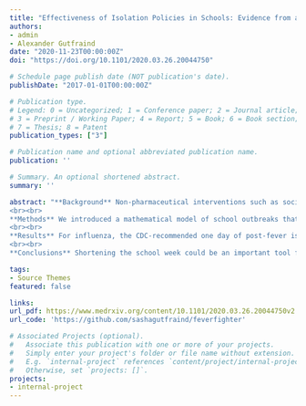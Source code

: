 ```yaml
---
title: "Effectiveness of Isolation Policies in Schools: Evidence from a Mathematical Model of Influenza and COVID-19"
authors:
- admin
- Alexander Gutfraind
date: "2020-11-23T00:00:00Z"
doi: "https://doi.org/10.1101/2020.03.26.20044750"

# Schedule page publish date (NOT publication's date).
publishDate: "2017-01-01T00:00:00Z"

# Publication type.
# Legend: 0 = Uncategorized; 1 = Conference paper; 2 = Journal article;
# 3 = Preprint / Working Paper; 4 = Report; 5 = Book; 6 = Book section;
# 7 = Thesis; 8 = Patent
publication_types: ["3"]

# Publication name and optional abbreviated publication name.
publication: ''

# Summary. An optional shortened abstract.
summary: ''

abstract: "**Background** Non-pharmaceutical interventions such as social distancing, school closures and travel restrictions are often implemented to control outbreaks of infectious diseases. For influenza in schools, the Center of Disease Control (CDC) recommends that febrile students remain isolated at home until they have been fever-free for at least one day and a related policy is recommended for SARS-CoV2 (COVID-19). Other authors proposed using a school week of four or fewer days of in-person instruction for all students to reduce transmission. However, there is limited evidence supporting the effectiveness of these interventions.
<br><br>
**Methods** We introduced a mathematical model of school outbreaks that considers both intervention methods. Our model accounts for the school structure and schedule, as well as the time-progression of fever symptoms and viral shedding. The model was validated on outbreaks of seasonal and pandemic influenza and COVID-19 in schools. It was then used to estimate the outbreak curves and the proportion of the population infected (attack rate) under the proposed interventions.
<br><br>
**Results** For influenza, the CDC-recommended one day of post-fever isolation can reduce the attack rate by a median (interquartile range) of 29 (13 - 59)%. With two days of post-fever isolation the attack rate could be reduced by 70 (55 - 85)%. Alternatively, shortening the school week to four and three days reduces the attack rate by 73 (64 - 88)% and 93 (91 - 97)%, respectively. For COVID-19, application of post-fever isolation policy was found to be less effective and reduced the attack rate by 10 (5 - 17)% for a two-day isolation policy and by 14 (5 - 26)% for 14 days. A four-day school week would reduce the median attack rate in a COVID-19 outbreak by 57 (52 - 64)%, while a three-day school week would reduce it by 81 (79 - 83)%. In both infections, shortening the school week significantly reduced the duration of outbreaks.
<br><br>
**Conclusions** Shortening the school week could be an important tool for controlling influenza and COVID-19 in schools and similar settings. Additionally, the CDC-recommended post-fever isolation policy for influenza could be enhanced by requiring two days of isolation instead of one."

tags:
- Source Themes
featured: false

links:
url_pdf: https://www.medrxiv.org/content/10.1101/2020.03.26.20044750v2.full.pdf
url_code: 'https://github.com/sashagutfraind/feverfighter'

# Associated Projects (optional).
#   Associate this publication with one or more of your projects.
#   Simply enter your project's folder or file name without extension.
#   E.g. `internal-project` references `content/project/internal-project/index.md`.
#   Otherwise, set `projects: []`.
projects:
- internal-project
---
```

